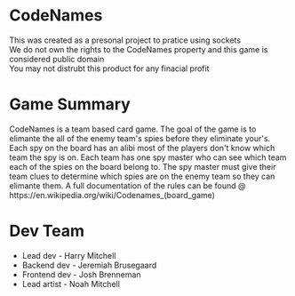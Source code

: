 # CodeNames
This was created as a presonal project to pratice using sockets<br>
We do not own the rights to the CodeNames property and this game is considered public domain<br>
You may not distrubt this product for any finacial profit<br>

# Game Summary
<p>CodeNames is a team based card game. The goal of the game is to elimante the all of the enemy team's spies before they eliminate your's. Each spy on the board has an alibi most of
the players don't know which team the spy is on. Each team has one spy master who can see which team each of the spies on the board belong to. The spy master must give their team clues
to determine which spies are on the enemy team so they can elimante them. A full documentation of the rules can be found @ https://en.wikipedia.org/wiki/Codenames_(board_game)

# Dev Team
<ul>
	<li> Lead dev - Harry Mitchell</li>
	<li> Backend dev - Jeremiah Brusegaard</li>
	<li> Frontend dev - Josh Brenneman</li>
	<li> Lead artist - Noah Mitchell</li>
</ul>


